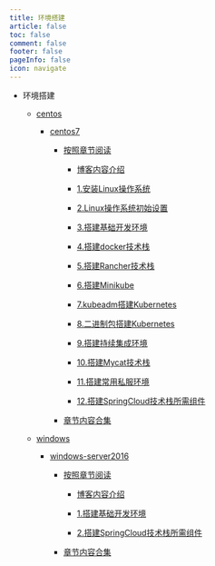 ```yaml
---
title: 环境搭建
article: false
toc: false
comment: false
footer: false
pageInfo: false
icon: navigate
---
```


- 环境搭建

    - <a class="breadcrumb-link" target="_blank" href="centos">centos</a>

        - <a class="breadcrumb-link" target="_blank" href="centos/centos7">centos7</a>


            - <a class="breadcrumb-link" target="_blank" href="centos/centos7/shardings">按照章节阅读</a>

                - <a class="breadcrumb-link" target="_blank" href="centos/centos7/shardings/centos7-chapter-0.博客内容介绍.html">博客内容介绍</a>

                - <a class="breadcrumb-link" target="_blank" href="centos/centos7/shardings/centos7-chapter-1.安装Linux操作系统.html">1.安装Linux操作系统</a>

                - <a class="breadcrumb-link" target="_blank" href="centos/centos7/shardings/centos7-chapter-2.Linux操作系统初始设置.html">2.Linux操作系统初始设置</a>

                - <a class="breadcrumb-link" target="_blank" href="centos/centos7/shardings/centos7-chapter-3.搭建基础开发环境.html">3.搭建基础开发环境</a>

                - <a class="breadcrumb-link" target="_blank" href="centos/centos7/shardings/centos7-chapter-4.搭建docker技术栈.html">4.搭建docker技术栈</a>

                - <a class="breadcrumb-link" target="_blank" href="centos/centos7/shardings/centos7-chapter-5.搭建Rancher技术栈.html">5.搭建Rancher技术栈</a>

                - <a class="breadcrumb-link" target="_blank" href="centos/centos7/shardings/centos7-chapter-6.搭建Minikube.html">6.搭建Minikube</a>

                - <a class="breadcrumb-link" target="_blank" href="centos/centos7/shardings/centos7-chapter-7.kubeadm搭建Kubernetes.html">7.kubeadm搭建Kubernetes</a>

                - <a class="breadcrumb-link" target="_blank" href="centos/centos7/shardings/centos7-chapter-8.二进制包搭建Kubernetes.html">8.二进制包搭建Kubernetes</a>

                - <a class="breadcrumb-link" target="_blank" href="centos/centos7/shardings/centos7-chapter-9.搭建持续集成环境.html">9.搭建持续集成环境</a>

                - <a class="breadcrumb-link" target="_blank" href="centos/centos7/shardings/centos7-chapter-10.搭建Mycat技术栈.html">10.搭建Mycat技术栈</a>

                - <a class="breadcrumb-link" target="_blank" href="centos/centos7/shardings/centos7-chapter-11.搭建常用私服环境.html">11.搭建常用私服环境</a>

                - <a class="breadcrumb-link" target="_blank" href="centos/centos7/shardings/centos7-chapter-12.搭建SpringCloud技术栈所需组件.html">12.搭建SpringCloud技术栈所需组件</a>

            - <a class="breadcrumb-link" target="_blank" href="centos/centos7/centos7.html#intro">章节内容合集</a>


    - <a class="breadcrumb-link" target="_blank" href="windows">windows</a>

        - <a class="breadcrumb-link" target="_blank" href="windows/windows-server2016">windows-server2016</a>


            - <a class="breadcrumb-link" target="_blank" href="windows/windows-server2016/shardings">按照章节阅读</a>

                - <a class="breadcrumb-link" target="_blank" href="windows/windows-server2016/shardings/windows-server2016-chapter-0.博客内容介绍.html">博客内容介绍</a>

                - <a class="breadcrumb-link" target="_blank" href="windows/windows-server2016/shardings/windows-server2016-chapter-1.搭建基础开发环境.html">1.搭建基础开发环境</a>

                - <a class="breadcrumb-link" target="_blank" href="windows/windows-server2016/shardings/windows-server2016-chapter-2.搭建SpringCloud技术栈所需组件.html">2.搭建SpringCloud技术栈所需组件</a>

            - <a class="breadcrumb-link" target="_blank" href="windows/windows-server2016/windows-server2016.html#intro">章节内容合集</a>
